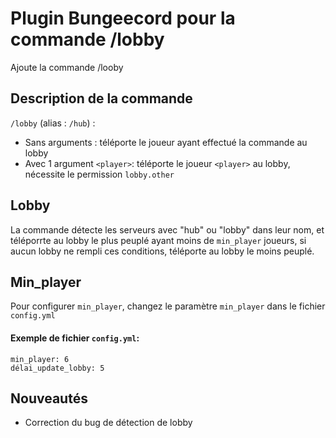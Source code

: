 
# Plugin Bungeecord pour la commande /lobby

Ajoute la commande /looby

## Description de la commande

`/lobby` (alias : `/hub`) :
- Sans arguments : téléporte le joueur ayant effectué la commande au lobby
- Avec 1 argument `<player>`: téléporte le joueur `<player>` au lobby, nécessite le permission `lobby.other`

## Lobby
La commande détecte les serveurs avec "hub" ou "lobby" dans leur nom, et téléporrte au lobby le plus peuplé ayant moins de `min_player` joueurs, si aucun lobby ne rempli ces conditions, téléporte au lobby le moins peuplé.

## Min_player
Pour configurer `min_player`, changez le paramètre `min_player` dans le fichier `config.yml`
#### Exemple de fichier `config.yml`:
```
min_player: 6
délai_update_lobby: 5
```

## Nouveautés
- Correction du bug de détection de lobby
